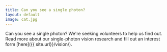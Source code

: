 ```yaml
---
title: Can you see a single photon?
layout: default
image: cat.jpg
---
```

Can you see a single photon? We're seeking volunteers to help us find out. Read more about our single-photon vision research and fill out an interest form [here]({{ site.url}}/vision/).
<!--more-->
